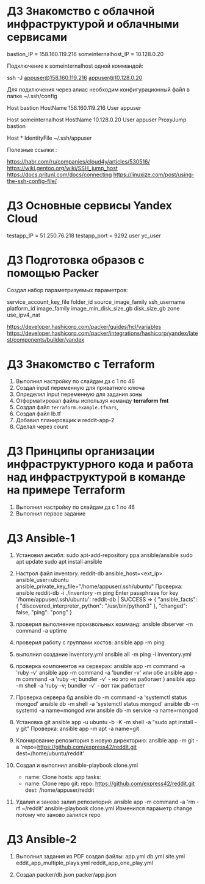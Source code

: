 # ДЗ Знакомство с облачной инфраструктурой и облачными сервисами

bastion_IP = 158.160.119.216
someinternalhost_IP = 10.128.0.20

Подключение к someinternalhost одной коммандой:

ssh -J appuser@158.160.119.216 appuser@10.128.0.20

Для подключения через алиас необходим конфигурационный файл в папке ~/.ssh/config


Host bastion
HostName 158.160.119.216
User appuser

Host someinternalhost
HostName 10.128.0.20
User appuser
ProxyJump bastion

Host *
IdentityFile ~/.ssh/appuser


Полезные ссылки :

https://habr.com/ru/companies/cloud4y/articles/530516/
https://wiki.gentoo.org/wiki/SSH_jump_host
https://docs.pritunl.com/docs/connecting
https://linuxize.com/post/using-the-ssh-config-file/

# ДЗ Основные сервисы Yandex Cloud

testapp_IP = 51.250.76.218
testapp_port = 9292
user yc_user

# ДЗ Подготовка образов с помощью Packer

Создал набор параметризуемых параметров:

service_account_key_file
folder_id
source_image_family
ssh_username
platform_id
image_family
image_min_disk_size_gb
disk_size_gb
zone
use_ipv4_nat

https://developer.hashicorp.com/packer/guides/hcl/variables
https://developer.hashicorp.com/packer/integrations/hashicorp/yandex/latest/components/builder/yandex

# ДЗ Знакомство с Terraform

1. Выполнил настройку по слайдам дз с 1 по 46
2. Создал input переменную для приватного ключа
3. Определил input переменную для задания зоны
4. Отформатировал файлы используя команду **terraform fmt**
5. Создал файл `terraform.example.tfvars`,
6. Создал файл lb.tf
7. Добавил планировщик и reddit-app-2
8. Сделал через count

#  ДЗ Принципы организации инфраструктурного кода и работа над инфраструктурой в команде на примере Terraform

1. Выполнил настройку по слайдам дз с 1 по 46
2. Выполнил первое задание

# ДЗ Ansible-1

1. Установил ансибл:
	sudo apt-add-repository ppa:ansible/ansible
	sudo apt update
	sudo apt install ansible

2. Настрол файл inventory.
	reddit-db ansible_host=<ext_ip> ansible_user=ubuntu ansible_private_key_file="/home/appuser/.ssh/ubuntu"
 Проверка:
ansible reddit-db -i ./inventory -m ping
Enter passphrase for key '/home/appuser/.ssh/ubuntu':
reddit-db | SUCCESS => {
    "ansible_facts": {
        "discovered_interpreter_python": "/usr/bin/python3"
    },
    "changed": false,
    "ping": "pong"
}
3. проверил выполнение произвольных комманд:
	ansible dbserver -m command -a uptime
4. проверил работу с группами хостов:
	ansible app -m ping
5. выполнил создание inventory.yml
	ansible all -m ping -i inventory.yml
6. проверка компонентов на серверах:
	ansible app -m command -a 'ruby -v'
	ansible app -m command -a 'bundler -v'
	или обе
	ansible app -m command -a 'ruby -v; bundler -v' - но это не работает )
	ansible app -m shell -a 'ruby -v; bundler -v' - вот так работает
7. Проверка сервера бд
	ansible db -m command -a 'systemctl status mongod'
	ansible db -m shell -a 'systemctl status mongod'
	ansible db -m systemd -a name=mongod
	или
	ansible db -m service -a name=mongod
8. Установка git
	ansible app -u ubuntu -b -K -m shell -a "sudo apt install -y git"
	Проверка:
	ansible app -m apt -a name=git
9. Клонирование репозитория в новую директорию:
	ansible app -m git -a 'repo=https://github.com/express42/reddit.git dest=/home/ubuntu/reddit'
10. Создал и выполнил ansible-playbook clone.yml
	- name: Clone
		hosts: app
		tasks:
	- name: Clone repo
		git:
		repo: https://github.com/express42/reddit.git
		dest: /home/appuser/reddit
11.  Удалил и заново залил репозиторий:
	ansible app -m command -a 'rm -rf ~/reddit'
	ansible-playbook clone.yml
 	Изменился параметр change потому что заново залился repo


# ДЗ Ansible-2

1. Выполнил задания из PDF
	создал файлы: 	app.yml
			db.yml
			site.yml
			eddit_app_multiple_plays.yml
			reddit_app_one_play.yml

2. Создал 	packer/db.json
		packer/app.json
